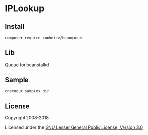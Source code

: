 IPLookup
============

Install
-------
    composer require cunheise/beanqueue

Lib
---
Queue for beanstalkd

Sample
------
    checkout samples dir
       
License
-------

Copyright 2008-2018.

Licensed under the [GNU Lesser General Public License, Version 3.0](https://www.gnu.org/licenses/lgpl.txt)